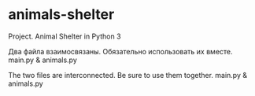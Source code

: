 # animals-shelter
Project. Animal Shelter in Python 3

Два файла взаимосвязаны. Обязательно использовать их вместе. main.py & animals.py

The two files are interconnected. Be sure to use them together. main.py & animals.py